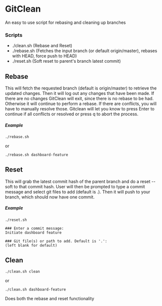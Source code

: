 # GitClean

An easy to use script for rebasing and cleaning up branches

### Scripts
- ./clean.sh (Rebase and Reset)
- ./rebase.sh (Fetches the input branch (or default origin/master), rebases with HEAD, force push to HEAD)
- ./reset.sh (Soft reset to parent's branch latest commit)


## Rebase
This will fetch the requested branch (default is origin/master) to retrieve the updated changes. Then it will log out any changes that have been made. If there are no changes GitClean will exit, since there is no rebase to be had. Otherwise it will continue to perform a rebase. If there are conflicts, you will have to manually resolve those. Gitclean will let you know to press Enter to continue if all conflicts or resolved or press q to abort the process.

##### Example
```
./rebase.sh
```
or
```
./rebase.sh dashboard-feature
```

## Reset
This will grab the latest commit hash of the parent branch and do a reset --soft to that commit hash. User will then be prompted to type a commit message and select git files to add (default is .). Then it will push to your branch, which should now have one commit.

##### Example
```
./reset.sh

### Enter a commit message:
Initiate dashboard feature

### Git file(s) or path to add. Default is '.':
(left blank for default)
```
## Clean
```
./clean.sh clean
```
or
```
./clean.sh dashboard-feature
```
Does both the rebase and reset functionality
